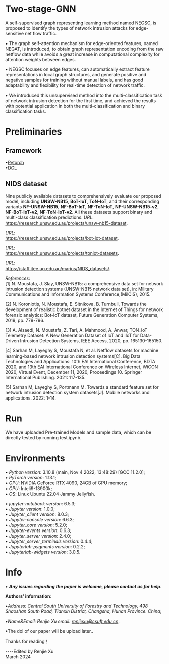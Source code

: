 # Two-stage-GNN

A self-supervised graph representing learning method named NEGSC, is proposed to identify the types of network intrusion attacks for edge-sensitive net flow traffic.

• The graph self-attention mechanism for edge-oriented features, named NEGAT, is introduced, to obtain graph representation encoding from the raw netflow data while avoids a great increase in computational complexity for attention weights between edges.

• NEGSC focuses on edge features, can automatically extract feature representations in local graph structures, and generate positive and negative samples for training without manual labels, and has good adaptability and flexibility for real-time detection of network traffic.

• We introduced this unsupervised method into the multi-classification task of network intrusion detection for the first time, and achieved the results with potential application in both the multi-classification and binary classification tasks.

# Preliminaries

## Framework

•[Pytorch](https://pytorch.org/)<br />
•[DGL](https://www.dgl.ai/)

## NIDS dataset

Nine publicly available datasets to comprehensively evaluate our proposed model, including **UNSW-NB15**, **BoT-IoT**, **ToN-IoT**, and their corresponding variants **NF-UNSW-NB15**, **NF-BoT-IoT**, **NF-ToN-IoT**, **NF-UNSW-NB15-v2**, **NF-BoT-IoT-v2**, **NF-ToN-IoT-v2**.
All these datasets support binary and multi-class classification predictions.
*URL*:<br />
https://research.unsw.edu.au/projects/unsw-nb15-dataset.

*URL*:<br />
https://research.unsw.edu.au/projects/bot-iot-dataset.

*URL*:<br />
https://research.unsw.edu.au/projects/toniot-datasets.

*URL*:<br />
https://staff.itee.uq.edu.au/marius/NIDS_datasets/.

*References*:<br />
[1] N. Moustafa, J. Slay,
UNSW-NB15: a comprehensive data set for network intrusion detection systems (UNSW-NB15 network data set),
in: Military Communications and Information Systems Conference,(MilCIS),
2015.

[2] N. Koroniotis, N. Moustafa, E. Sitnikova, B. Turnbull,
Towards the development of realistic botnet dataset in the Internet of Things for network forensic analytics: Bot-IoT dataset,
Future Generation Computer Systems,
2019, pp. 779-796.

[3] A. Alsaedi, N. Moustafa, Z. Tari, A. Mahmood, A. Anwar,
TON\_IoT Telemetry Dataset: A New Generation Dataset of IoT and IIoT for Data-Driven Intrusion Detection Systems,
IEEE Access,
2020, pp. 165130-165150.

[4] Sarhan M, Layeghy S, Moustafa N, et al. Netflow datasets for machine learning-based network intrusion detection systems[C]. 
Big Data Technologies and Applications: 10th EAI International Conference, BDTA 2020, and 13th EAI International Conference on Wireless Internet, WiCON 2020,
Virtual Event, December 11, 2020, Proceedings 10. Springer International Publishing. 2021: 117-135.

[5] Sarhan M, Layeghy S, Portmann M. Towards a standard feature set for
network intrusion detection system datasets[J]. Mobile networks and applications. 2022: 1-14.

# Run
We have uploaded Pre-trained Models and sample data, which can be directly tested by running test.ipynb.

# Environments

• *Python version*: 3.10.8 (main, Nov  4 2022, 13:48:29) [GCC 11.2.0];<br />
• *PyTorch version*: 1.13.1;<br />
• *GPU*: NVIDIA GeForce RTX 4090, 24GB of GPU memory;<br />
• *CPU*: Inteli9-13900k;<br />
• *OS*: Linux Ubuntu 22.04 Jammy Jellyfish.<br />

• *jupyter-notebook version*: 6.5.3;<br />
• *Jupyter version*: 1.0.0;<br />
• *Jupyter_client version*: 8.0.3;<br />
• *Jupyter-console version*: 6.6.3;<br />
• *Jupyter_core version*: 5.2.0;<br />
• *Jupyter-events version*: 0.6.3;<br />
• *Jupyter_server version*: 2.4.0;<br />
• *Jupyter_server_terminals version*: 0.4.4;<br />
• *Jupyterlab-pygments version*: 0.2.2;<br />
• *Jupyterlab-widgets version*: 3.0.5.<br /> 

# Info

• ***Any issues regarding the paper is welcome, please contact us for help***.<br />

**Authors’ information**:<br />

•*Address: Central South University of Forestry and Technology, 498 Shaoshan South Road, Tianxin District, Changsha, Hunan Province. China*;

•*Name&Email: Renjie Xu email: renjiexu@csuft.edu.cn*. <br />

•The doi of our paper will be upload later..

Thanks for reading！

----Edited by Renjie Xu<br />
March 2024
